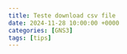 ```yaml
---
title: Teste download csv file
date: 2024-11-28 10:00:00 +0000
categories: [GNS3]
tags: [tips]
---
```

